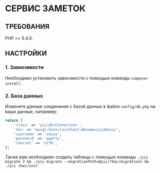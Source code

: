 СЕРВИС ЗАМЕТОК
================================

ТРЕБОВАНИЯ
------------

PHP >= 5.4.0.


НАСТРОЙКИ
-------------

### 1. Зависимости

Необходимо установить зависимости с помощью команды `composer install`.

### 2. База данных

Измените данные соединения с базой данных в файле `config/db.php` на ваши данные, например:

```php
return [
    'class' => 'yii\db\Connection',
    'dsn' => 'mysql:host=localhost;dbname=yii2basic',
    'username' => 'vasya',
    'password' => 'qwerty',
    'charset' => 'utf8',
];
```

Также вам необходимо создать таблицы с помощью команды `./yii migrate 3 && ./yii migrate --migrationPath=@yii/rbac/migrations && ./yii rbac/init`
